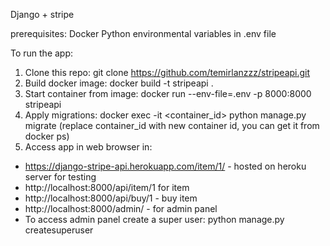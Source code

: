 Django + stripe

prerequisites:
Docker
Python
environmental variables in .env file

To run the app:
1. Clone this repo: git clone https://github.com/temirlanzzz/stripeapi.git
2. Build docker image: docker build -t stripeapi .
3. Start container from image: docker run --env-file=.env -p 8000:8000 stripeapi
4. Apply migrations: docker exec -it <container_id> python manage.py migrate (replace container_id with new container id, you can get it from docker ps)
5. Access app in web browser in:
 - https://django-stripe-api.herokuapp.com/item/1/ - hosted on heroku server for testing
 - http://localhost:8000/api/item/1 for item
 - http://localhost:8000/api/buy/1 - buy item
 - http://localhost:8000/admin/ - for admin panel 
 - To access admin panel create a super user: python manage.py createsuperuser



